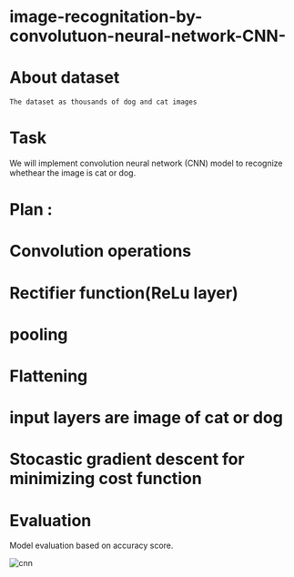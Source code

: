 # image-recognitation-by-convolutuon-neural-network-CNN-
# About dataset
    The dataset as thousands of dog and cat images
# Task
  We will implement convolution neural network (CNN) model to recognize whethear the image is cat or dog.
# Plan :
   # Convolution operations
   # Rectifier function(ReLu layer)
   # pooling
   # Flattening
   # input layers are image of cat or dog
   # Stocastic gradient descent for minimizing cost function
# Evaluation
   Model evaluation based on accuracy score.
   
   ![cnn](https://user-images.githubusercontent.com/49440813/101282901-e9816600-37d7-11eb-927e-f4db955c02aa.jpeg)
   
  
